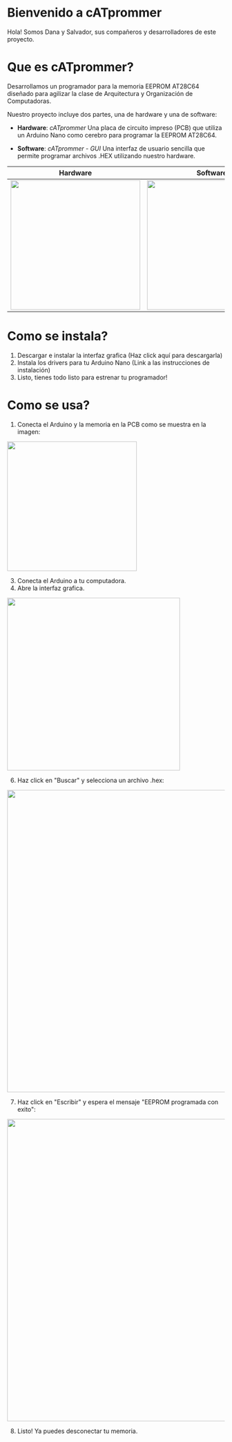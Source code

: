 # Bienvenido a cATprommer
Hola! Somos Dana y Salvador, sus compañeros y desarrolladores de este proyecto.

# Que es cATprommer?
Desarrollamos un programador para la memoria EEPROM AT28C64 diseñado para agilizar la clase de Arquitectura y Organización de Computadoras.

Nuestro proyecto incluye dos partes, una de hardware y una de software:
- **Hardware**: *cATprommer*
	Una placa de circuito impreso (PCB) que utiliza un Arduino Nano como cerebro para programar la EEPROM AT28C64.

- **Software**: *cATprommer - GUI* 
	Una interfaz de usuario sencilla que permite programar archivos .HEX utilizando nuestro hardware.

| **Hardware** | **Software** |
| - | - |
| <img src='https://github.com/mZynths/cATprommer/assets/30999576/f8f8c275-d7ef-4d56-9067-140f72535b92' width='300'> | <img src='https://github.com/mZynths/cATprommer/assets/30999576/80e47285-0c42-4ab4-8ca3-0c3757fb488b' width='300'> |

# Como se instala?
1. Descargar e instalar la interfaz grafica (Haz click aquí para descargarla)
2. Instala los drivers para tu Arduino Nano (Link a las instrucciones de instalación)
3. Listo, tienes todo listo para estrenar tu programador!

# Como se usa?
1. Conecta el Arduino y la memoria en la PCB como se muestra en la imagen:

<img src='https://github.com/mZynths/cATprommer/assets/30999576/80e099a6-6dc1-4c1f-a9ab-4b604d83de5e' width='300'>

3. Conecta el Arduino a tu computadora.
4. Abre la interfaz grafica.
<img src='https://github.com/mZynths/cATprommer/assets/30999576/8bbc6aea-9a04-4f41-94cd-1a5c7fbbaa7e' width='400'>

6. Haz click en "Buscar" y selecciona un archivo .hex:
<img src='https://github.com/mZynths/cATprommer/assets/30999576/c9e469e1-b7c4-4200-bfb5-342e1deed4e9' width='700'>

7. Haz click en "Escribir" y espera el mensaje "EEPROM programada con exito":
<img src='https://github.com/mZynths/cATprommer/assets/30999576/c15129d6-2240-40ff-a632-86d173cd5fbe' width='700'>

8. Listo! Ya puedes desconectar tu memoria.

